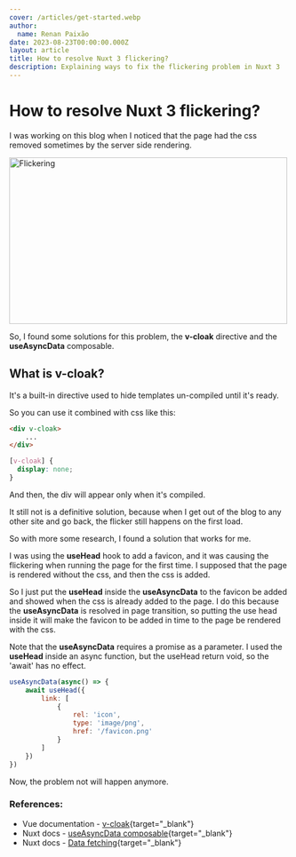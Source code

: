 ```yaml
---
cover: /articles/get-started.webp
author:
  name: Renan Paixão
date: 2023-08-23T00:00:00.000Z
layout: article
title: How to resolve Nuxt 3 flickering?
description: Explaining ways to fix the flickering problem in Nuxt 3
---
```


# How to resolve Nuxt 3 flickering?

I was working on this blog when I noticed that the page had the css removed sometimes by the server side 
rendering.

<img alt="Flickering" style="margin: 0 auto" src="/posts/1.v-cloak/flickering.gif" width="500" height="300"/>


So, I found some solutions for this problem, the **v-cloak** directive and the **useAsyncData** composable.

## What is v-cloak?

It's a built-in directive used to hide templates un-compiled until it's ready.

So you can use it combined with css like this:

```html
<div v-cloak>
    ...
</div>
```

```css
[v-cloak] {
  display: none;
}
```

And then, the div will appear only when it's compiled.

It still not is a definitive solution, because when I get out of the blog to any other site and go back, 
the flicker still happens on the first load.

So with more some research, I found a solution that works for me.

I was using the **useHead** hook to add a favicon, and it was causing the flickering when running the page for the first 
time. I supposed that the page is rendered without the css, and then the css is added. 

So I just put the **useHead** inside the **useAsyncData** to the favicon be added and showed when the css is already added 
to the page. I do this because the **useAsyncData** is resolved in page transition, so putting the use head inside it will make
the favicon to be added in time to the page be rendered with the css.

Note that the **useAsyncData** requires a promise as a parameter. I used the **useHead** inside an async function, 
but the useHead return void, so the 'await' has no effect. 


```js
useAsyncData(async() => {
	await useHead({
		link: [
			{
				rel: 'icon',
				type: 'image/png',
				href: '/favicon.png'
			}
		]
	})
})
```

Now, the problem not will happen anymore. 

### References:
- Vue documentation - [v-cloak](https://vuejs.org/api/built-in-directives.html#v-cloak){target="_blank"} 
- Nuxt docs - [useAsyncData composable](https://nuxt.com/docs/api/composables/use-async-data){target="_blank"}
- Nuxt docs - [Data fetching](https://nuxtjs.org/docs/features/data-fetching){target="_blank"}


